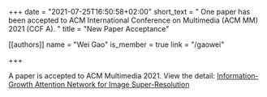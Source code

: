+++
date = "2021-07-25T16:50:58+02:00"
short_text = "  One paper has been accepted to ACM International Conference on Multimedia (ACM MM) 2021 (CCF A). "
title = "New Paper Acceptance"

[[authors]]
    name = "Wei Gao"
    is_member = true
    link = "/gaowei"

+++

A paper is  accepted to ACM Multimedia 2021. View the detail: [Information-Growth Attention Network for Image Super-Resolution](/publication/information-growth-attention-network)

